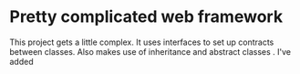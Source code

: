 # Pretty complicated web framework

This project gets a little complex. It uses interfaces to set up contracts between classes. Also makes use of inheritance and abstract classes
. I've added 